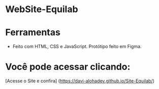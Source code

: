 # WebSite-Equilab

# Ferramentas 

   * Feito com HTML, CSS e JavaScript. Protótipo feito em Figma.

# Você pode acessar clicando:

  [Acesse o Site e confira] (https://davi-alohadev.github.io/Site-Equilab/)